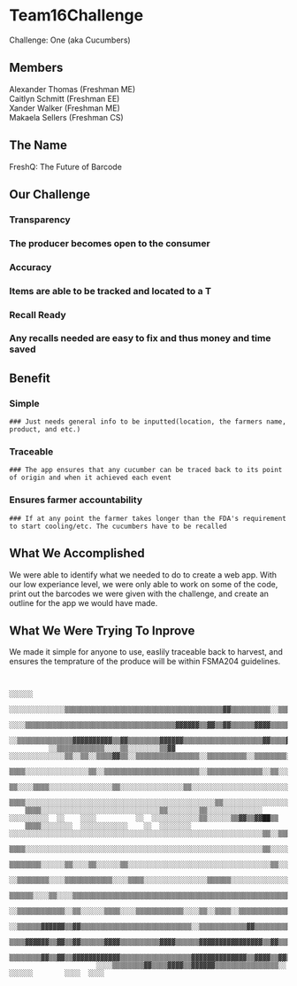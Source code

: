 # Team16Challenge
  Challenge: One (aka Cucumbers)
  
## Members
  Alexander Thomas (Freshman ME)  
  Caitlyn Schmitt (Freshman EE)  
  Xander Walker (Freshman ME)  
  Makaela Sellers (Freshman CS)  
  
## The Name
  FreshQ: The Future of Barcode
  
## Our Challenge
### Transparency
  ### The producer becomes open to the consumer
### Accuracy
  ### Items are able to be tracked and located to a T
### Recall Ready
  ### Any recalls needed are easy to fix and thus money and time saved
  
## Benefit
  ### Simple
    ### Just needs general info to be inputted(location, the farmers name, product, and etc.)
  ### Traceable
    ### The app ensures that any cucumber can be traced back to its point of origin and when it achieved each event
  ### Ensures farmer accountability
    ### If at any point the farmer takes longer than the FDA's requirement to start cooling/etc. The cucumbers have to be recalled

## What We Accomplished
  We were able to identify what we needed to do to create a web app. With our low experiance level, we were only able to work on some of the code, print out the barcodes we were given with the challenge, and create an outline for the app we would have made.
  
## What We Were Trying To Inprove
  We made it simple for anyone to use, easlily traceable back to harvest, and ensures the temprature of the produce will be within FSMA204 guidelines.  
  
  
  

##
                                                                                                    ░░░░░░                                        
                                              ░░░░░░░░░░░░░░▒▒▒▒▒▒▒▒▒▒▒▒▒▒▒▒▒▒▒▒▒▒▒▒▒▒▒▒▒▒▒▒▒▒▒▒▒▒▒▒▓▓▒▒▒▒▒▒▒▒▒▒░░▒▒▒▒▒▒░░                        
                        ░░░░▒▒▒▒▒▒▒▒▒▒▒▒▒▒▒▒▒▒▒▒▒▒▒▒▒▒▒▒▒▒▒▒▒▒▒▒▒▒▓▓▓▓▓▓▒▒▓▓▒▒▓▓▒▒▒▒▒▒▓▓▓▓▒▒▒▒▒▒▒▒▓▓▒▒▒▒▒▒▒▒▒▒▒▒▒▒▒▒▒▒▓▓▒▒▓▓▒▒░░                  
                  ░░▒▒▒▒▒▒▒▒▒▒▒▒▒▒▓▓▓▓▓▓▓▓▓▓▒▒▓▓▒▒▒▒▒▒▒▒▓▓▓▓▓▓▒▒▒▒▒▒▒▒▒▒▒▒▒▒▒▒▒▒▒▒▓▓▒▒▒▒▓▓▒▒▒▒▒▒▒▒▒▒▒▒▓▓▒▒▒▒▓▓▒▒▒▒▒▒▒▒▒▒▒▒▒▒▒▒▒▒▒▒                
              ░░▒▒▒▒▒▒▒▒▒▒▒▒░░░░▒▒░░░░░░░░▒▒▓▓  ░░░░░░░░░░░░░░▒▒░░▒▒░░▒▒▒▒▓▓▒▒░░▒▒▒▒▒▒▒▒▒▒▒▒▒▒▒▒░░▒▒▒▒▒▒▒▒▒▒░░▒▒▒▒▒▒▒▒░░▒▒▒▒▒▒▒▒▓▓▒▒░░            
            ▒▒▒▒░░░░░░░░░░░░░░░░▒▒░░▒▒▒▒▒▒▒▒▒▒▒▒▒▒▒▒▒▒▒▒▒▒▒▒░░▒▒▒▒▒▒▒▒▒▒▒▒▒▒░░▒▒░░░░▒▒░░░░▒▒▒▒▒▒▒▒▒▒▒▒▒▒░░▒▒▒▒▒▒▒▒░░▒▒▒▒▒▒▒▒▓▓▓▓▓▓██▓▓░░          
          ▒▒░░░░▒▒▒▒░░░░░░░░░░░░░░░░▒▒░░░░░░░░░░░░░░░░▒▒░░░░░░░░░░░░░░░░░░░░░░░░░░▒▒░░░░░░░░░░░░░░░░░░░░░░░░░░░░░░▒▒▒▒▒▒▒▒░░▒▒▒▒▒▒▓▓████          
          ▒▒▒▒░░░░░░░░░░░░░░░░░░░░░░░░░░░░░░░░░░░░░░░░░░░░░░░░▒▒░░░░░░░░░░░░░░░░░░░░░░░░░░░░░░░░░░░░░░░░░░░░░░░░▒▒░░░░░░░░▒▒▒▒░░▒▒▓▓▒▒██▒▒        
        ▒▒▒▒░░░░░░░░░░░░░░░░░░░░░░░░░░░░░░▒▒░░░░░░░░▒▒░░░░░░░░░░░░░░    ░░░░░░░░░░  ░░    ░░░░          ░░  ░░░░░░░░░░░░▒▒░░░░░░▒▒▓▓▒▒▓▓██▒▒      
        ▒▒▒▒░░░░░░░░  ░░░░░░░░░░░░    ░░  ░░░░░░░░    ░░░░░░░░░░░░░░░░░░░░░░░░░░░░░░░░░░░░░░░░░░░░░░░░░░░░░░░░░░░░░░░░▒▒░░▒▒▒▒▒▒▒▒▓▓██████▒▒      
        ▒▒▒▒░░░░░░░░░░░░░░░░░░░░░░░░░░░░░░░░░░░░░░░░░░░░░░░░░░░░░░░░░░░░▒▒░░░░░░░░░░░░░░░░░░░░░░░░░░░░░░░░░░░░░░░░░░░░░░▒▒▒▒░░▒▒▒▒▓▓▓▓▓▓▓▓        
        ▒▒▒▒▒▒▒▒░░░░░░▒▒░░░░▒▒░░░░░░▒▒░░░░░░░░░░░░░░░░░░░░░░░░░░░░░░░░░░░░▒▒░░░░░░▒▒░░▒▒▒▒▒▒░░░░░░░░░░░░░░░░▒▒░░░░▒▒░░▒▒▒▒▒▒▒▒▒▒▒▒▓▓▓▓▓▓▒▒        
        ░░▒▒▒▒▒▒▒▒░░░░▒▒▒▒▒▒▒▒▒▒▒▒░░░░▒▒▒▒░░░░░░░░░░░░░░░░▒▒▒▒▒▒░░░░░░░░░░░░░░░░▒▒▒▒░░░░▒▒▒▒▒▒▒▒▒▒▒▒▒▒▒▒▒▒▒▒▒▒▒▒▒▒▒▒▒▒▒▒▒▒▒▒▒▒▒▒▒▒▓▓████          
          ▒▒▒▒▒▒░░░░▒▒░░░░▒▒▒▒▒▒▒▒▒▒▒▒▒▒▒▒▒▒▒▒▒▒▒▒▒▒▒▒▒▒▒▒▒▒▒▒▒▒▒▒▒▒▒▒▒▒▒▒▒▒▒▒▒▒▒▒▒▒▒▒▒▒▒▒▒▒░░░░▒▒▒▒▓▓▒▒▒▒░░░░░░▒▒░░▒▒▒▒▒▒▒▒▒▒▓▓▓▓▓▓▓▓▒▒          
          ░░▒▒▒▒▒▒▒▒▒▒▒▒░░▒▒░░░░░░▒▒▒▒░░░░▒▒▒▒▒▒▒▒▒▒▒▒░░░░▒▒░░▒▒▒▒░░▒▒▒▒▒▒▒▒▒▒▒▒▒▒▒▒▒▒▒▒▒▒░░▓▓▒▒▒▒░░▒▒▒▒░░▒▒▒▒▒▒░░▓▓▒▒▒▒▒▒▒▒▓▓▓▓▓▓▓▓▒▒            
            ░░▒▒▒▒▒▒▓▓▓▓▓▓▒▒▓▓▒▒▒▒▒▒▒▒▒▒▒▒▒▒▒▒▒▒▒▒▒▒▒▒▒▒▒▒░░▒▒▒▒▒▒▒▒▒▒▒▒▓▓▒▒▒▒▒▒▒▒▒▒▒▒▒▒▒▒▒▒▒▒▒▒▒▒▓▓▓▓▒▒▓▓▓▓▓▓▓▓▓▓▒▒▓▓▓▓▓▓▓▓▓▓▓▓▓▓░░              
                ▒▒▒▒▓▓▓▓▓▓▒▒▓▓▒▒▓▓▒▒▒▒▒▒▓▓▓▓▒▒▒▒▒▒▒▒▒▒▓▓▓▓▒▒▒▒▒▒▓▓▓▓▓▓▓▓▓▓▓▓▓▓▓▓▒▒▓▓▒▒▒▒▒▒▒▒▓▓▒▒▒▒▒▒▒▒▒▒▒▒▒▒▒▒▒▒▓▓▒▒▓▓▓▓▒▒▓▓▓▓░░                  
                    ▒▒▒▒▒▒▒▒▓▓▒▒▓▓▒▒▓▓▓▓▓▓▓▓▓▓▓▓▒▒▒▒▒▒▒▒▒▒▒▒▒▒▒▒▒▒▓▓▓▓▓▓▓▓▓▓▓▓▓▓▒▒▓▓▓▓▒▒▓▓▒▒▒▒▒▒▓▓▒▒▒▒▒▒▓▓▓▓▓▓▓▓▓▓▒▒▒▒▒▒░░                        
                          ░░░░▒▒▒▒▒▒▒▒▓▓▒▒▒▒▓▓▓▓▒▒▓▓▓▓▓▓▒▒▒▒▒▒▒▒▒▒▒▒▒▒▒▒░░  ░░░░░░        ░░░░  ░░░░                                              
              
                                                                                                                                           
